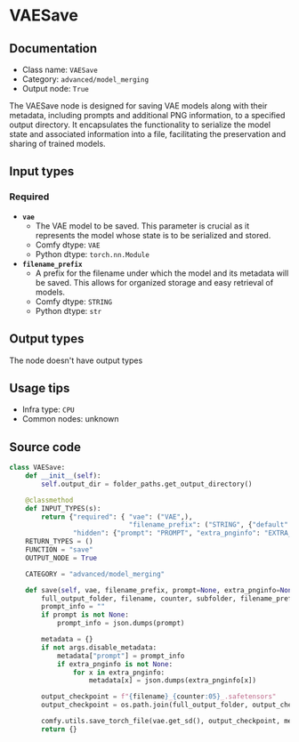 # VAESave
## Documentation
- Class name: `VAESave`
- Category: `advanced/model_merging`
- Output node: `True`

The VAESave node is designed for saving VAE models along with their metadata, including prompts and additional PNG information, to a specified output directory. It encapsulates the functionality to serialize the model state and associated information into a file, facilitating the preservation and sharing of trained models.
## Input types
### Required
- **`vae`**
    - The VAE model to be saved. This parameter is crucial as it represents the model whose state is to be serialized and stored.
    - Comfy dtype: `VAE`
    - Python dtype: `torch.nn.Module`
- **`filename_prefix`**
    - A prefix for the filename under which the model and its metadata will be saved. This allows for organized storage and easy retrieval of models.
    - Comfy dtype: `STRING`
    - Python dtype: `str`
## Output types
The node doesn't have output types
## Usage tips
- Infra type: `CPU`
- Common nodes: unknown


## Source code
```python
class VAESave:
    def __init__(self):
        self.output_dir = folder_paths.get_output_directory()

    @classmethod
    def INPUT_TYPES(s):
        return {"required": { "vae": ("VAE",),
                              "filename_prefix": ("STRING", {"default": "vae/ComfyUI_vae"}),},
                "hidden": {"prompt": "PROMPT", "extra_pnginfo": "EXTRA_PNGINFO"},}
    RETURN_TYPES = ()
    FUNCTION = "save"
    OUTPUT_NODE = True

    CATEGORY = "advanced/model_merging"

    def save(self, vae, filename_prefix, prompt=None, extra_pnginfo=None):
        full_output_folder, filename, counter, subfolder, filename_prefix = folder_paths.get_save_image_path(filename_prefix, self.output_dir)
        prompt_info = ""
        if prompt is not None:
            prompt_info = json.dumps(prompt)

        metadata = {}
        if not args.disable_metadata:
            metadata["prompt"] = prompt_info
            if extra_pnginfo is not None:
                for x in extra_pnginfo:
                    metadata[x] = json.dumps(extra_pnginfo[x])

        output_checkpoint = f"{filename}_{counter:05}_.safetensors"
        output_checkpoint = os.path.join(full_output_folder, output_checkpoint)

        comfy.utils.save_torch_file(vae.get_sd(), output_checkpoint, metadata=metadata)
        return {}

```
